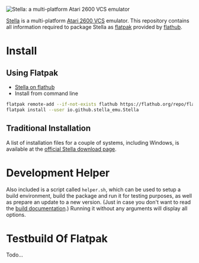 ![Stella: a multi-platform Atari 2600 VCS emulator](https://stella-emu.github.io/title.gif)

[Stella](https://stella-emu.github.io/) is a multi-platform
[Atari 2600 VCS](https://en.wikipedia.org/wiki/Atari_2600) emulator. This
repository contains all information required to package Stella as
[flatpak](https://flatpak.org/) provided by [flathub](https://flathub.org/).

Install
=======

Using Flatpak
-------------
- [Stella on flathub](https://flathub.org/apps/details/io.github.stella_emu.Stella)
- Install from command line
```sh
flatpak remote-add --if-not-exists flathub https://flathub.org/repo/flathub.flatpakrepo
flatpak install --user io.github.stella_emu.Stella
```

Traditional Installation
------------------------
A list of installation files for a couple of systems, including Windows, is available
at the [official Stella download page](https://stella-emu.github.io/downloads.html).

Development Helper
==================
Also included is a script called `helper.sh`, which can be used to setup a
build environment, build the package and run it for testing purposes, as well
as prepare an update to a new version. (Just in case you don't want to read
the [build documentation](https://docs.flatpak.org/en/latest/building.html).)
Running it without any arguments will display all options.

Testbuild Of Flatpak
====================
Todo...

